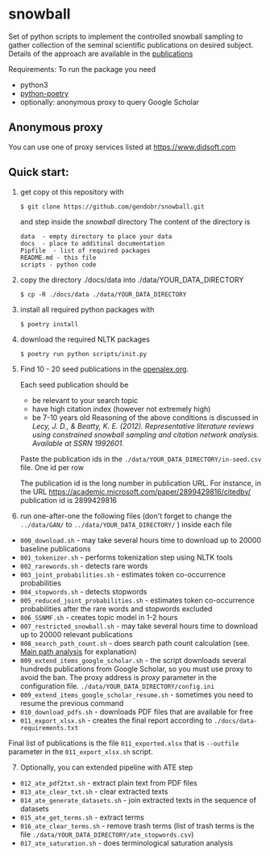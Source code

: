 # snowball
Set of python scripts to implement the controlled snowball sampling to gather collection of the seminal scientific publications on desired subject. Details of the approach are available in the
[publications](https://academic.microsoft.com/author/2765430366/publication/search?q=Hennadii%20Dobrovolskyi&qe=Composite(AA.AuId%253D2765430366)&f=&orderBy=0&paperId=2899429816)

Requirements:
To run the package you need 
* python3 
* [python-poetry](https://python-poetry.org/)
* optionally: anonymous proxy to query Google Scholar

## Anonymous proxy
You can use one of proxy services listed at 
[https://www.didsoft.com ](https://www.didsoft.com)

## Quick start:
1) get copy ot this repository with

   ```
   $ git clone https://github.com/gendobr/snowball.git
   ```
   and step inside the *snowball* directory
   The content of the directory is 
   ```
   data  - empty directory to place your data  
   docs  - place to additinal documentation
   Pipfile  - list of required packages
   README.md - this file
   scripts - python code
   ```

2) copy the directory ./docs/data into  ./data/YOUR_DATA_DIRECTORY
   ```
   $ cp -R ./docs/data ./data/YOUR_DATA_DIRECTORY
   ```

3) install all required python packages with 
   ```
   $ poetry install
   ```
   
4) download the required NLTK packages
   ```
   $ poetry run python scripts/init.py
   ```

5) Find 10 - 20 seed publications in the
   [openalex.org](https://explore.openalex.org/).

   Each seed publication should be
   * be relevant to your search topic
   * have high citation index (however not extremely high)
   * be 7-10 years old
   Reasoning of the above conditions is discussed in *Lecy, J. D., & Beatty, K. E. (2012). Representative literature reviews using constrained snowball sampling and citation network analysis. Available at SSRN 1992601.*

   Paste the publication ids in the `./data/YOUR_DATA_DIRECTORY/in-seed.csv` file.
   One id per row

   The publication id is the long number in publication URL.
   For instance, in the URL https://academic.microsoft.com/paper/2899429816/citedby/ 
   publication id is 2899429816

6) run one-after-one the following files (don't forget to change the `../data/GAN/` to `../data/YOUR_DATA_DIRECTORY/` )
inside each file

- `000_download.sh`  - may take several hours time to download up to 20000 baseline publications
- `001_tokenizer.sh` - performs tokenization step using NLTK tools
- `002_rarewords.sh` - detects rare words
- `003_joint_probabilities.sh` - estimates token co-occurrence probabilities
- `004_stopwords.sh` - detects stopwords
- `005_reduced_joint_probabilities.sh` - estimates token co-occurrence probabilities after the rare words and stopwords excluded
- `006_SSNMF.sh`  - creates topic model in 1-2 hours
- `007_restricted_snowball.sh`   - may take several hours time to download up to 20000 relevant publications
- `008_search_path_count.sh` - does search path count calculation (see. [Main path analysis](https://en.wikipedia.org/wiki/Main_path_analysis) for explanation)
- `009_extend_items_google_scholar.sh` - the script downloads several hundreds publications from Google Scholar, so you must use proxy to avoid the ban. The proxy address is *proxy* parameter in the configuration file.
   `./data/YOUR_DATA_DIRECTORY/config.ini`
- `009_extend_items_google_scholar_resume.sh` - sometimes you need to resume the previous command
- `010_download_pdfs.sh` - downloads PDF files that are available for free
- `011_export_xlsx.sh` - creates the final report according to `./docs/data-requirements.txt`

Final list of publications is the file `011_exported.xlsx` that is `--outfile` parameter
in the `011_export_xlsx.sh` script.


7) Optionally, you can extended pipeline with ATE step
- `012_ate_pdf2txt.sh` - extract plain text from PDF files
- `013_ate_clear_txt.sh` - clear extracted texts
- `014_ate_generate_datasets.sh` - join extracted texts in the sequence of datasets
- `015_ate_get_terms.sh` - extract terms
- `016_ate_clear_terms.sh` - remove trash terms (list of trash terms is the file `./data/YOUR_DATA_DIRECTORY/ate_stopwords.csv`)
- `017_ate_saturation.sh` - does terminological saturation analysis
